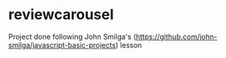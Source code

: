 # reviewcarousel

Project done following John Smilga's (https://github.com/john-smilga/javascript-basic-projects) lesson
